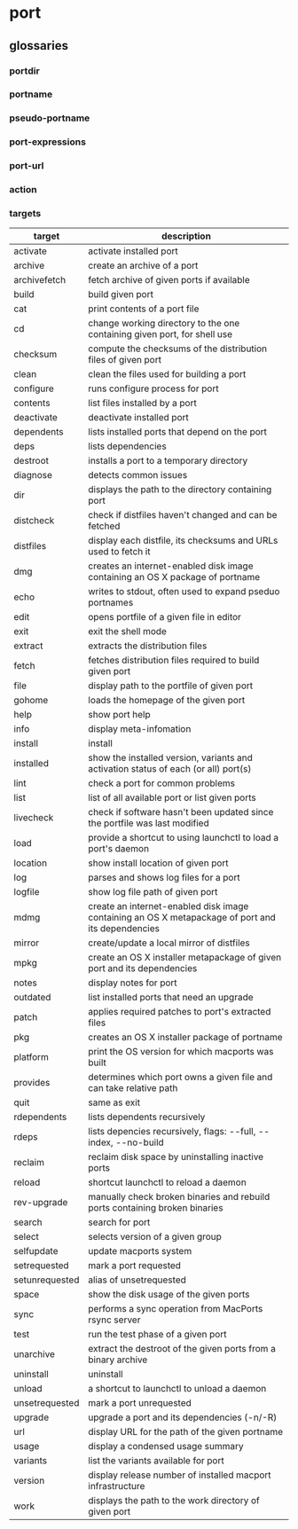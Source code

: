 # port


## glossaries

### portdir

### portname


### pseudo-portname


### port-expressions

### port-url


### action


### targets

target  | description
--- | ---
activate        | activate installed port
archive         | create an archive of a port
archivefetch    | fetch archive of given ports if available
build           | build given port
cat             | print contents of a port file
cd              | change working directory to the one containing given port, for shell use
checksum        | compute the checksums of the distribution files of given port
clean           | clean the files used for building a port
configure       | runs configure process for port
contents        | list files installed by a port
deactivate      | deactivate installed port
dependents      | lists installed ports that depend on the port
deps            | lists dependencies
destroot        | installs a port to a temporary directory
diagnose        | detects common issues
dir             | displays the path to the directory containing port
distcheck       | check if distfiles haven't changed and can be fetched
distfiles       | display each distfile, its checksums and URLs used to fetch it
dmg             | creates an internet-enabled disk image containing an OS X package of portname
echo            | writes to stdout, often used to expand pseduo portnames
edit            | opens portfile of a given file in editor
exit            | exit the shell mode
extract         | extracts the distribution files
fetch           | fetches distribution files required to build given port
file            | display path to the portfile of given port
gohome          | loads the homepage of the given port
help            | show port help
info            | display meta-infomation
install         | install
installed       | show the installed version, variants and activation status of each (or all) port(s)
lint            | check a port for common problems
list            | list of all available port or list given ports
livecheck       | check if software hasn't been updated since the portfile was last modified
load            | provide a shortcut to using launchctl to load a port's daemon
location        | show install location of given port
log             | parses and shows log files for a port
logfile         | show log file path of given port
mdmg            | create an internet-enabled disk image containing an OS X metapackage of port and its dependencies
mirror          | create/update a local mirror of distfiles
mpkg            | create an OS X installer metapackage of given port and its dependencies
notes           | display notes for port
outdated        | list installed ports that need an upgrade
patch           | applies required patches to port's extracted files
pkg             | creates an OS X installer package of portname
platform        | print the OS version for which macports was built
provides        | determines which port owns a given file and can take relative path
quit            | same as exit
rdependents     | lists dependents recursively
rdeps           | lists depencies recursively, flags: --full, --index, --no-build
reclaim         | reclaim disk space by uninstalling inactive ports
reload          | shortcut launchctl to reload a daemon
rev-upgrade     | manually check broken binaries and rebuild ports containing broken binaries
search          | search for port
select          | selects version of a given group
selfupdate      | update macports system
setrequested    | mark a port requested
setunrequested  | alias of unsetrequested
space           | show the disk usage of the given ports
sync            | performs a sync operation from MacPorts rsync server
test            | run the test phase of a given port
unarchive       | extract the destroot of the given ports from a binary archive
uninstall       | uninstall
unload          | a shortcut to launchctl to unload a daemon
unsetrequested  | mark a port unrequested
upgrade         | upgrade a port and its dependencies (-n/-R)
url             | display URL for the path of the given portname
usage           | display a condensed usage summary
variants        | list the variants available for port
version         | display release number of installed macport infrastructure
work            | displays the path to the work directory of given port

